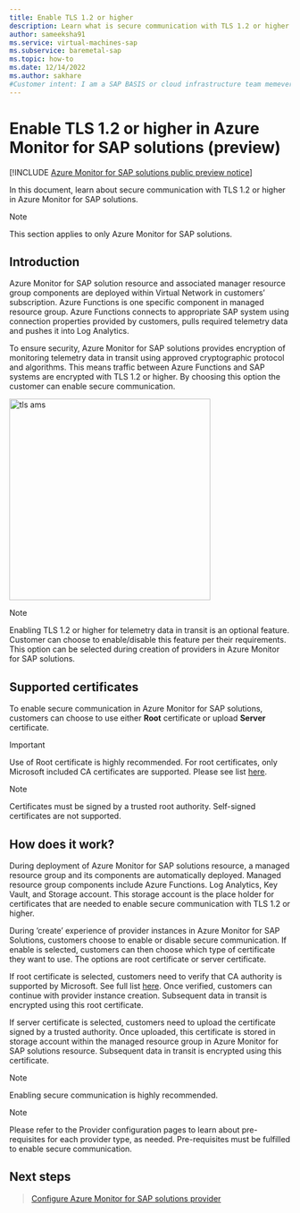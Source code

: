 ```yaml
---
title: Enable TLS 1.2 or higher 
description: Learn what is secure communication with TLS 1.2 or higher in Azure Monitor for SAP solutions.
author: sameeksha91
ms.service: virtual-machines-sap
ms.subservice: baremetal-sap
ms.topic: how-to
ms.date: 12/14/2022
ms.author: sakhare
#Customer intent: I am a SAP BASIS or cloud infrastructure team memever, i want to deploy Azure Monitor for SAP solutions with secure communication.
---
```


# Enable TLS 1.2 or higher in Azure Monitor for SAP solutions (preview)

[!INCLUDE [Azure Monitor for SAP solutions public preview notice](./includes/preview-azure-monitor.md)]

In this document, learn about secure communication with TLS 1.2 or higher in Azure Monitor for SAP solutions.

> [!NOTE]
> This section applies to only Azure Monitor for SAP solutions.

## Introduction
Azure Monitor for SAP solution resource and associated manager resource group components are deployed within Virtual Network in customers’ subscription. Azure Functions is one specific component in managed resource group. Azure Functions connects to appropriate SAP system using connection properties provided by customers, pulls required telemetry data and pushes it into Log Analytics.  

To ensure security, Azure Monitor for SAP solutions provides encryption of monitoring telemetry data in transit using approved cryptographic protocol and algorithms. This means traffic between Azure Functions and SAP systems are encrypted with TLS 1.2 or higher. By choosing this option the customer can enable secure communication.  

<img width="360" alt="tls ams" src="https://user-images.githubusercontent.com/33844181/207748570-354a6a31-af44-4f6f-9b5b-a008ba9d9021.png">

> [!NOTE]
> Enabling TLS 1.2 or higher for telemetry data in transit is an optional feature. Customer can choose to enable/disable this feature per their requirements. This option can be selected during creation of providers in Azure Monitor for SAP solutions.   

## Supported certificates
To enable secure communication in Azure Monitor for SAP solutions, customers can choose to use either **Root** certificate or upload **Server** certificate. 

> [!Important]
> Use of Root certificate is highly recommended. For root certificates, only Microsoft included CA certificates are supported. Please see list [here](https://learn.microsoft.com/security/trusted-root/participants-list).

> [!Note]
> Certificates must be signed by a trusted root authority. Self-signed certificates are not supported.

## How does it work?
During deployment of Azure Monitor for SAP solutions resource, a managed resource group and its components are automatically deployed. Managed resource group components include Azure Functions. Log Analytics, Key Vault, and Storage account. This storage account is the place holder for certificates that are needed to enable secure communication with TLS 1.2 or higher.

During ‘create’ experience of provider instances in Azure Monitor for SAP Solutions, customers choose to enable or disable secure communication. If enable is selected, customers can then choose which type of certificate they want to use. The options are root certificate or server certificate.

If root certificate is selected, customers need to verify that CA authority is supported by Microsoft. See full list [here](https://learn.microsoft.com/security/trusted-root/participants-list).  Once verified, customers can continue with provider instance creation. Subsequent data in transit is encrypted using this root certificate.

If server certificate is selected, customers need to upload the certificate signed by a trusted authority. Once uploaded, this certificate is stored in storage account within the managed resource group in Azure Monitor for SAP solutions resource. Subsequent data in transit is encrypted using this certificate. 

> [!Note]
> Enabling secure communication is highly recommended.

> [!Note]
> Please refer to the Provider configuration pages to learn about pre-requisites for each provider type, as needed. Pre-requisites must be fulfilled to enable secure communication.

## Next steps
> [Configure Azure Monitor for SAP solutions provider](configure-netweaver-azure-monitor-sap-solutions.md)
